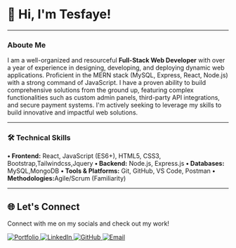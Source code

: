 
# 👋 Hi, I'm Tesfaye!
<hr>
 <h3>Aboute Me</h3> 

I am a well-organized and resourceful **Full-Stack Web Developer** with over a year of experience in designing, developing, and deploying dynamic web applications. Proficient in the MERN stack (MySQL, Express, React, Node.js) with a strong command of JavaScript. I have a proven ability to build comprehensive solutions from the ground up, featuring complex functionalities such as custom admin panels, third-party API integrations, and secure payment systems. I'm actively seeking to leverage my skills to build innovative and impactful web solutions.

<hr>
 <h3>🛠️ Technical Skills</h3>

<strong>• Frontend:</strong> React, JavaScript (ES6+), HTML5, CSS3, Bootstrap,Tailwindcss,Jquery
<strong>• Backend:</strong> Node.js, Express.js
<strong>• Databases:</strong> MySQL,MongoDB 
<strong>• Tools & Platforms:</strong> Git, GitHub, VS Code, Postman
<strong>• Methodologies:</strong>Agile/Scrum (Familiarity)
<hr>

## 🌐 Let's Connect

Connect with me on my socials and check out my work!

<p align="left">
  <a href="https://tesfayealemayehu.netlify.app/" target="_blank">
    <img src="https://img.shields.io/badge/Portfolio-4A90E2?style=for-the-badge&logo=About.me&logoColor=white" alt="Portfolio"/>
  </a>
  <a href="https://www.linkedin.com/in/tesfaye-alemayehu1/" target="_blank">
    <img src="https://img.shields.io/badge/LinkedIn-0077B5?style=for-the-badge&logo=linkedin&logoColor=white" alt="LinkedIn"/>
  </a>
  <a href="https://github.com/Arcsmart/" target="_blank">
    <img src="https://img.shields.io/badge/GitHub-181717?style=for-the-badge&logo=github&logoColor=white" alt="GitHub"/>
  </a>
  <a href="mailto:tesfayealemayehu796@gmail.com">
    <img src="https://img.shields.io/badge/Email-D14836?style=for-the-badge&logo=gmail&logoColor=white" alt="Email"/>
  </a>
</p>


                

